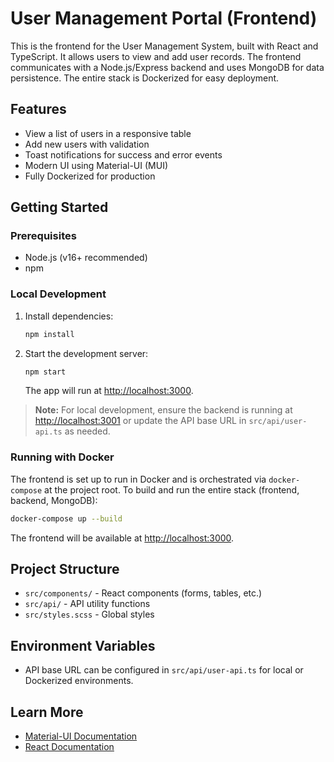 # User Management Portal (Frontend)

This is the frontend for the User Management System, built with React and TypeScript. It allows users to view and add user records. The frontend communicates with a Node.js/Express backend and uses MongoDB for data persistence. The entire stack is Dockerized for easy deployment.

## Features
- View a list of users in a responsive table
- Add new users with validation
- Toast notifications for success and error events
- Modern UI using Material-UI (MUI)
- Fully Dockerized for production


## Getting Started

### Prerequisites
- Node.js (v16+ recommended)
- npm

### Local Development

1. Install dependencies:
   ```bash
   npm install
   ```
2. Start the development server:
   ```bash
   npm start
   ```
   The app will run at [http://localhost:3000](http://localhost:3000).

> **Note:** For local development, ensure the backend is running at [http://localhost:3001](http://localhost:3001) or update the API base URL in `src/api/user-api.ts` as needed.

### Running with Docker

The frontend is set up to run in Docker and is orchestrated via `docker-compose` at the project root. To build and run the entire stack (frontend, backend, MongoDB):

```bash
docker-compose up --build
```

The frontend will be available at [http://localhost:3000](http://localhost:3000).

## Project Structure
- `src/components/` - React components (forms, tables, etc.)
- `src/api/` - API utility functions
- `src/styles.scss` - Global styles

## Environment Variables
- API base URL can be configured in `src/api/user-api.ts` for local or Dockerized environments.

## Learn More
- [Material-UI Documentation](https://mui.com/)
- [React Documentation](https://reactjs.org/)
